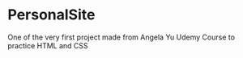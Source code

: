 # PersonalSite

One of the very first project made from Angela Yu Udemy Course to practice HTML and CSS
